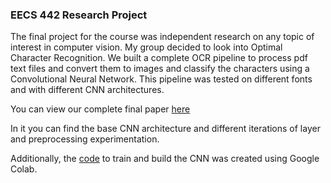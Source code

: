 ### EECS 442 Research Project
The final project for the course was independent research on any topic of interest in computer vision.  My group decided to look into Optimal Character Recognition.  We built a complete OCR pipeline to process pdf text files and convert them to images and classify the characters using a Convolutional Neural Network.  This pipeline was tested on different fonts and with different CNN architectures.

You can view our complete final paper [here](./EECS442_FinalProject.pdf)

In it you can find the base CNN architecture and different iterations of layer and preprocessing experimentation.

Additionally, the [code](./CNN.ipynb) to train and build the CNN was created using Google Colab.
